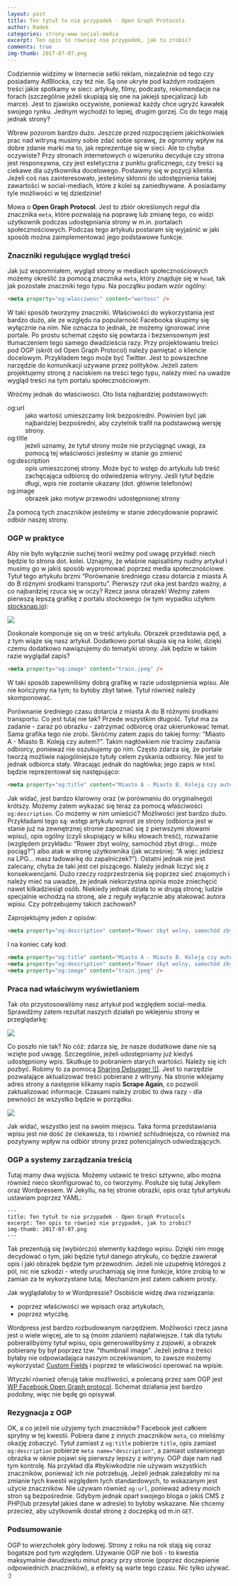 ```yaml
---
layout: post
title: Ten tytuł to nie przypadek - Open Graph Protocols
author: Radek
categories: strony-www social-media
excerpt: Ten opis to również nie przypadek, jak to zrobić?
comments: true
img-thumb: 2017-07-07.png
---
```


Codziennie widzimy w Internecie setki reklam, niezależnie od tego czy posiadamy AdBlocka, czy też nie. Są one ukryte pod każdym rodzajem treści jakie spotkamy w sieci: artykuły, filmy, podcasty, rekomendacje na forach (szczególnie jeżeli skupiają się one na jakiejś specjalizacji lub marce). Jest to zjawisko oczywiste, ponieważ każdy chce ugryźć kawałek swojego rynku. Jednym wychodzi to lepiej, drugim gorzej. Co do tego mają jednak strony?

Wbrew pozorom bardzo dużo. Jeszcze przed rozpoczęciem jakichkolwiek prac nad witryną musimy sobie zdać sobie sprawę, że ogromny wpływ na dobre zdanie marki ma to, jak reprezentuje się w sieci. Ale to chyba oczywiste? Przy stronach internetowych o wizerunku decyduje czy strona jest responsywna, czy jest estetyczna z punktu graficznego, czy treści są ciekawe dla użytkownika docelowego. Postawmy się w pozycji klienta. Jeżeli coś nas zainteresowało, jesteśmy skłonni do udostępnienia takiej zawartości w social-mediach, które z kolei są zaniedbywane. A posiadamy tyle możliwości w tej dziedzinie!

Mowa o **Open Graph Protocol**. Jest to zbiór określonych reguł dla znacznika `meta`, które pozwalają na poprawę lub zmianę tego, co widzi użytkownik podczas udostępniania strony w m.in. portalach społecznościowych. Podczas tego artykułu postaram się wyjaśnić w jaki sposób można zaimplementować jego podstawowe funkcje.

### Znaczniki regulujące wygląd treści

Jak już wspomniałem, wygląd strony w mediach społecznościowych możemy określić za pomocą znacznika `meta`, który znajduje się w `head`, tak jak pozostałe znaczniki tego typu. Na początku podam wzór ogólny:

```html
<meta property="og:wlasciwosc" content="wartosc" />
```

W taki sposób tworzymy znaczniki. Właściwości do wykorzystania jest bardzo dużo, ale ze względu na popularność Facebooka skupimy się wyłącznie na nim. Nie oznacza to jednak, że możemy ignorować inne portale. Po prostu schemat często się powtarza i bezsensownym jest tłumaczeniem tego samego dwadzieścia razy. Przy projektowaniu treści pod OGP (skrót od Open Graph Protocol) należy pamiętać o kliencie docelowym. Przykładem tego może być Twitter. Jest to powszechne narzędzie do komunikacji używane przez polityków. Jeżeli zatem projektujemy stronę z naciskiem na treści tego typu, należy mieć na uwadze wygląd treści na tym portalu społecznościowym.

Wróćmy jednak do właściwości. Oto lista najbardziej podstawowych:

<dl>
  <dt>og:url</dt>
  <dd>jako wartość umieszczamy link bezpośredni. Powinien być jak najbardziej bezpośredni, aby czytelnik trafił na podstawową wersję strony.</dd>
  <dt>og:title</dt>
  <dd>jeżeli uznamy, że tytuł strony może nie przyciągnąć uwagi, za pomocą tej właściwości jesteśmy w stanie go zmienić</dd>
  <dt>og:description</dt>
  <dd>opis umieszczonej strony. Może być to wstęp do artykułu lub treść zachęcająca odbiorcę do odwiedzenia witryny. Jeśli tytuł będzie długi, wpis nie zostanie ukazany (dot. głównie telefonów)</dd>
  <dt>og:image</dt>
  <dd>obrazek jako motyw przewodni udostępnionej strony</dd>
</dl>

Za pomocą tych znaczników jesteśmy w stanie zdecydowanie poprawić odbiór naszej strony.

### OGP w praktyce

Aby nie było wyłącznie suchej teorii weźmy pod uwagę przykład: niech będzie to strona dot. kolei. Uznajmy, że właśnie napisaliśmy nudny artykuł i musimy go w jakiś sposób wypromować poprzez media społecznościowe. Tytuł tego artykułu brzmi “Porównanie średniego czasu dotarcia z miasta A do B różnymi środkami transportu”. Pierwszy rzut oka jest bardzo ważny, a co najbardziej rzuca się w oczy? Rzecz jasna obrazek! Weźmy zatem pierwszą lepszą grafikę z portalu stockowego (w tym wypadku użyłem [stocksnap.io](https://stocksnap.io)):

![]({{site.baseurl}}/img/post-img/2017-07-07/fot01.png)

Doskonale komponuje się on w treść artykułu. Obrazek przedstawia pęd, a z tym wiąże się nasz artykuł. Dodatkowo portal skupia się na kolei, dzięki czemu dodatkowo nawiązujemy do tematyki strony. Jak będzie w takim razie wyglądał zapis?

```html
<meta property="og:image" content="train.jpeg" />
```

W taki sposób zapewniliśmy dobrą grafikę w razie udostępnienia wpisu. Ale nie kończymy na tym; to byłoby zbyt łatwe. Tytuł również należy skomponować.

Porównanie średniego czasu dotarcia z miasta A do B różnymi środkami transportu.
Co jest tutaj nie tak? Przede wszystkim długość. Tytuł ma za zadanie - zaraz po obrazku - zatrzymać odbiorcę oraz ukierunkować temat. Sama grafika tego nie zrobi. Skróćmy zatem zapis do takiej formy: “Miasto A - Miasto B. Koleją czy autem?”. Takim nagłówkiem nie tracimy zaufania odbiorcy, ponieważ nie oszukujemy go nim. Często zdarza się, że portale tworzą możliwie najogólniejsze tytuły celem zyskania odbiorcy. Nie jest to jednak odbiorca stały. Wracając jednak do nagłówka; jego zapis w `html` będzie reprezentował się następująco:

```html
<meta property="og:title" content="Miasto A - Miasto B. Koleją czy autem?" />
```

Jak widać, jest bardzo klarowny oraz (w porównaniu do oryginalnego) krótszy. Możemy zatem wykazać się teraz za pomocą właściwości `og:description`. Co możemy w nim umieścić? Możliwości jest bardzo dużo. Przykładami tego są: wstęp artykułu wprost ze strony (odbiorca jest w stanie już na zewnętrznej stronie zapoznać się z pierwszymi słowami wpisu), opis ogólny (czyli skupiający w kilku słowach treść), rozważanie (względem przykładu: “Rower zbyt wolny, samochód zbyt drogi… może pociąg?”) albo atak w stronę użytkownika (jak wcześniej: “A więc jedziesz na LPG… masz ładowarkę do zapalniczek?”). Ostatni jednak nie jest zalecany, chyba że taki jest cel piszącego. Należy jednak liczyć się z konsekwencjami. Dużo rzeczy rozprzestrzenia się poprzez sieć znajomych i należy mieć na uwadze, że jednak niekorzystna opinia może zniechęcić nawet kilkadziesiąt osób. Niekiedy jednak działa to w drugą stronę; ludzie specjalnie wchodzą na stronę, ale z reguły wyłącznie aby atakować autora wpisu. Czy potrzebujemy takich zachowań?

Zaprojektujmy jeden z opisów:

```html
<meta property="og:description" content="Rower zbyt wolny, samochód zbyt drogi… może pociąg?" />
```

I na koniec cały kod:
```html
<meta property="og:title" content="Miasto A - Miasto B. Koleją czy autem?" />
<meta property="og:description" content="Rower zbyt wolny, samochód zbyt drogi… może pociąg?" />
<meta property="og:image" content="train.jpeg" />
```

### Praca nad właściwym wyświetlaniem

Tak oto przystosowaliśmy nasz artykuł pod względem social-media. Sprawdźmy zatem rezultat naszych działań po wklejeniu strony w przeglądarkę:

![]({{site.baseurl}}/img/post-img/2017-07-07/fot02.png)

Co poszło nie tak? No cóż: zdarza się, że nasze dodatkowe dane nie są wzięte pod uwagę. Szczególnie, jeżeli udostępniamy już kiedyś udostępniony wpis. Skutkuje to pobraniem starych wartości. Należy się ich pozbyć. Robimy to za pomocą [Sharing Debugger
![]](https://developers.facebook.com/tools/debug/sharing/). Jest to narzędzie pozwalające aktualizować treści pobierane z witryny. Na stronie wklejamy adres strony a następnie klikamy napis **Scrape Again**, co pozwoli zaktualizować informacje. Czasami należy zrobić to dwa razy - dla pewności że wszystko będzie w porządku.

![]({{site.baseurl}}/img/post-img/2017-07-07/fot03.png)

Jak widać, wszystko jest na swoim miejscu. Taka forma przedstawiania wpisu jest nie dość że ciekawsza, to i również schludniejsza, co również ma pozytywny wpływ na odbiór strony przez potencjalnych odwiedzających.

### OGP a systemy zarządzania treścią

Tutaj mamy dwa wyjścia. Możemy ustawić te treści sztywno, albo można również nieco skonfigurować to, co tworzymy. Posłuże się tutaj Jekyllem oraz Wordpressem. W Jekyllu, na tej stronie obrazki, opis oraz tytuł artykułu ustawiam poprzez YAML:

```
---
title: Ten tytuł to nie przypadek - Open Graph Protocols
excerpt: Ten opis to również nie przypadek, jak to zrobić?
img-thumb: 2017-07-07.png
---
```

Tak prezentują się (wybiórczo) elementy każdego wpisu. Dzięki nim mogę decydować o tym, jaki będzie tytuł danego atrykułu, co będzie zawierał opis i jaki obrazek będzie tym przewodnim. Jeżeli nie uzupełnię  któregoś z pól, nic nie szkodzi - wtedy uruchamiają się inne funkcje, które zrobią to w zamian za te wykorzystane tutaj. Mechanizm jest zatem całkiem prosty.

Jak wyglądałoby to w Wordpressie? Osobiście widzę dwa rozwiązania:
- poprzez właściwości we wpisach oraz artykułach,
- poprzez wtyczkę.

Wordpress jest bardzo rozbudowanym narzędziem. Możliwości rzecz jasna jest o wiele więcej, ale to są (moim zdaniem) najłatwiejsze. I tak dla tytułu pobieralibyśmy tytuł wpisu, opis generowalibyśmy z *zajawki*, a obrazek pobierany by był poprzez tzw. "thumbnail image". Jeżeli jedna z treści byłaby nie odpowiadająca naszym oczekiwaniom, to zawsze możemy wykorzystać [Custom Fields](https://codex.wordpress.org/Custom_Fields) i poprzez te właściwości operować na wpisie.

Wtyczki również oferują takie możliwości, a polecaną przez sam OGP jest [WP Facebook Open Graph protocol](https://wordpress.org/plugins/wp-facebook-open-graph-protocol/). Schemat działania jest bardzo podobny, więc nie będę go opisywał.

### Rezygnacja z OGP

OK, a co jeżeli nie użyjemy tych znaczników? Facebook jest całkiem sprytny w tej kwestii. Pobiera dane z innych znaczników `meta`, co mieliśmy okazję zobaczyć. Tytuł zamiast z `og:title` pobierze `title`, opis zamiast `og:description` pobierze `meta name="description"`, a zamiast ustawionego obrazka w oknie pojawi się pierwszy lepszy z witryny. OGP daje nam nad tym kontrolę. Na przykład dla #bykiwkodzie nie używam wszystkich znaczników, ponieważ ich nie potrzebuję. Jeżeli jednak zależałoby mi na zmianie tych kwestii względem tych standardowych, to wskazanym jest użycie znaczników. Nie używam również `og:url`, ponieważ adresy moich stron są bezpośrednie. Gdybym jednak oparł swojego bloga o jakiś CMS z PHP(lub przesyłał jakieś dane w adresie) to byłoby wskazane. Nie chcemy przecież, aby użytkownik dostał stronę z doczepką od m.in `GET`.

### Podsumowanie

OGP to wierzchołek góry lodowej. Strony z roku na rok stają się coraz bogatsze pod tym względem. Używanie OGP nie boli - to kwestia maksymalnie dwudziestu minut pracy przy stronie (poprzez doczepienie odpowiednich znaczników), a efekty są warte tego czasu. Nic tylko używać. :)
